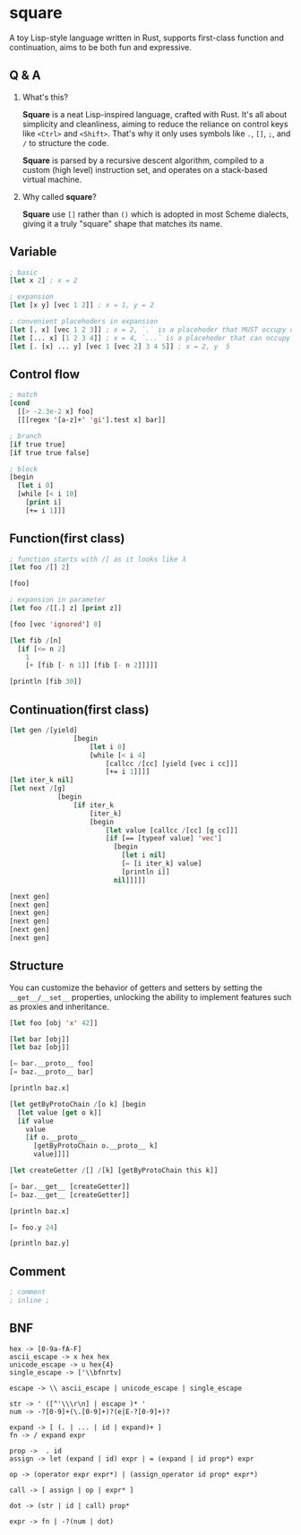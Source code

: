 # square

A toy Lisp-style language written in Rust, supports first-class function and continuation, aims to be both fun and expressive.

## Q & A

1.  What's this?

    **Square** is a neat Lisp-inspired language, crafted with Rust. It's all about simplicity and cleanliness, aiming to reduce the reliance on control keys like `<Ctrl>` and `<Shift>`. That's why it only uses symbols like `.`, `[]`, `;`, and `/` to structure the code.

    **Square** is parsed by a recursive descent algorithm, compiled to a custom (high level) instruction set, and operates on a stack-based virtual machine.

2.  Why called **square**?

    **Square** use `[]` rather than `()` which is adopted in most Scheme dialects, giving it a truly "square" shape that matches its name.

## Variable

```lisp
; basic
[let x 2] ; x = 2

; expansion
[let [x y] [vec 1 2]] ; x = 1, y = 2

; convenient placehoders in expansion
[let [. x] [vec 1 2 3]] ; x = 2, `.` is a placehoder that MUST occupy one position
[let [... x] [1 2 3 4]] ; x = 4, `...` is a placehoder that can occupy zero or as many positions as possible
[let [. [x] ... y] [vec 1 [vec 2] 3 4 5]] ; x = 2, y  5
```

## Control flow

```lisp
; match
[cond
  [[> -2.3e-2 x] foo]
  [[[regex '[a-z]+' 'gi'].test x] bar]]

; branch
[if true true]
[if true true false]

; block
[begin 
  [let i 0]
  [while [< i 10]
    [print i]
    [+= i 1]]]
```

## Function(first class)

```lisp
; function starts with /[ as it looks like λ
[let foo /[] 2]

[foo]

; expansion in parameter
[let foo /[[.] z] [print z]]

[foo [vec 'ignored'] 0]

[let fib /[n] 
  [if [<= n 2] 
    1
    [+ [fib [- n 1]] [fib [- n 2]]]]]

[println [fib 30]]
```

## Continuation(first class)

```lisp
[let gen /[yield]
                [begin 
                    [let i 0]
                    [while [< i 4]
                        [callcc /[cc] [yield [vec i cc]]]
                        [+= i 1]]]]
[let iter_k nil]
[let next /[g]
            [begin 
                [if iter_k
                    [iter_k]
                    [begin
                        [let value [callcc /[cc] [g cc]]]
                        [if [== [typeof value] 'vec']
                          [begin 
                            [let i nil]
                            [= [i iter_k] value]
                            [println i]]
                          nil]]]]]

[next gen]
[next gen]
[next gen]
[next gen]
[next gen]
[next gen]
```

## Structure

You can customize the behavior of getters and setters by setting the `__get__/__set__` properties,
unlocking the ability to implement features such as proxies and inheritance.

```lisp
[let foo [obj 'x' 42]]

[let bar [obj]]
[let baz [obj]]

[= bar.__proto__ foo]
[= baz.__proto__ bar]

[println baz.x]

[let getByProtoChain /[o k] [begin
  [let value [get o k]]
  [if value
    value
    [if o.__proto__
      [getByProtoChain o.__proto__ k]
      value]]]]

[let createGetter /[] /[k] [getByProtoChain this k]]

[= bar.__get__ [createGetter]]
[= baz.__get__ [createGetter]]

[println baz.x]

[= foo.y 24]

[println baz.y]
```

## Comment

```lisp
; comment
; inline ;
```

## BNF

    hex -> [0-9a-fA-F]
    ascii_escape -> x hex hex
    unicode_escape -> u hex{4}
    single_escape -> ['\\bfnrtv]

    escape -> \\ ascii_escape | unicode_escape | single_escape

    str -> ' ([^'\\\r\n] | escape )* '
    num -> -?[0-9]+(\.[0-9]+)?(e|E-?[0-9]+)?

    expand -> [ (. | ... | id | expand)+ ]
    fn -> / expand expr

    prop ->  . id
    assign -> let (expand | id) expr | = (expand | id prop*) expr

    op -> (operator expr expr*) | (assign_operator id prop* expr*)

    call -> [ assign | op | expr* ]

    dot -> (str | id | call) prop*

    expr -> fn | -?(num | dot)
